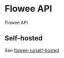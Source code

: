 # Flowee API
Flowee API

## Self-hosted
See [flowee-ru/self-hosted](https://github.com/flowee-ru/self-hosted)